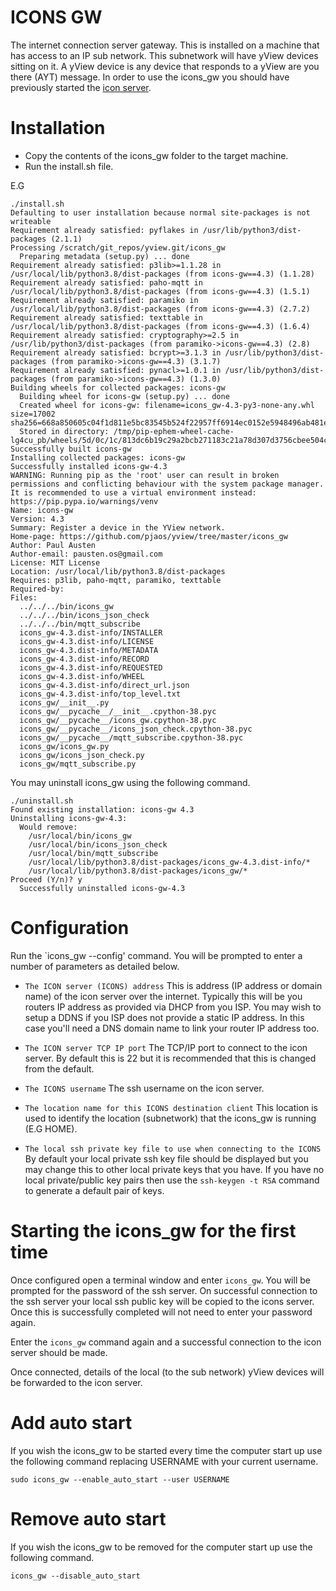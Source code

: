 # ICONS GW
The internet connection server gateway. This is installed on a machine that has access to an IP sub network. This subnetwork will have yView devices sitting on it. A yView device is any device that responds to a yView are you there (AYT) message. In order to use the icons_gw you should have previously started the [icon server](https://github.com/pjaos/icons).

# Installation
- Copy the contents of the icons_gw folder to the target machine.
- Run the install.sh file.

E.G

```
./install.sh
Defaulting to user installation because normal site-packages is not writeable
Requirement already satisfied: pyflakes in /usr/lib/python3/dist-packages (2.1.1)
Processing /scratch/git_repos/yview.git/icons_gw
  Preparing metadata (setup.py) ... done
Requirement already satisfied: p3lib>=1.1.28 in /usr/local/lib/python3.8/dist-packages (from icons-gw==4.3) (1.1.28)
Requirement already satisfied: paho-mqtt in /usr/local/lib/python3.8/dist-packages (from icons-gw==4.3) (1.5.1)
Requirement already satisfied: paramiko in /usr/local/lib/python3.8/dist-packages (from icons-gw==4.3) (2.7.2)
Requirement already satisfied: texttable in /usr/local/lib/python3.8/dist-packages (from icons-gw==4.3) (1.6.4)
Requirement already satisfied: cryptography>=2.5 in /usr/lib/python3/dist-packages (from paramiko->icons-gw==4.3) (2.8)
Requirement already satisfied: bcrypt>=3.1.3 in /usr/lib/python3/dist-packages (from paramiko->icons-gw==4.3) (3.1.7)
Requirement already satisfied: pynacl>=1.0.1 in /usr/lib/python3/dist-packages (from paramiko->icons-gw==4.3) (1.3.0)
Building wheels for collected packages: icons-gw
  Building wheel for icons-gw (setup.py) ... done
  Created wheel for icons-gw: filename=icons_gw-4.3-py3-none-any.whl size=17002 sha256=668a850605c04f1d811e5bc83545b524f22957ff6914ec0152e5948496ab481e
  Stored in directory: /tmp/pip-ephem-wheel-cache-lg4cu_pb/wheels/5d/0c/1c/813dc6b19c29a2bcb271183c21a78d307d3756cbee504ca5e8
Successfully built icons-gw
Installing collected packages: icons-gw
Successfully installed icons-gw-4.3
WARNING: Running pip as the 'root' user can result in broken permissions and conflicting behaviour with the system package manager. It is recommended to use a virtual environment instead: https://pip.pypa.io/warnings/venv
Name: icons-gw
Version: 4.3
Summary: Register a device in the YView network.
Home-page: https://github.com/pjaos/yview/tree/master/icons_gw
Author: Paul Austen
Author-email: pausten.os@gmail.com
License: MIT License
Location: /usr/local/lib/python3.8/dist-packages
Requires: p3lib, paho-mqtt, paramiko, texttable
Required-by:
Files:
  ../../../bin/icons_gw
  ../../../bin/icons_json_check
  ../../../bin/mqtt_subscribe
  icons_gw-4.3.dist-info/INSTALLER
  icons_gw-4.3.dist-info/LICENSE
  icons_gw-4.3.dist-info/METADATA
  icons_gw-4.3.dist-info/RECORD
  icons_gw-4.3.dist-info/REQUESTED
  icons_gw-4.3.dist-info/WHEEL
  icons_gw-4.3.dist-info/direct_url.json
  icons_gw-4.3.dist-info/top_level.txt
  icons_gw/__init__.py
  icons_gw/__pycache__/__init__.cpython-38.pyc
  icons_gw/__pycache__/icons_gw.cpython-38.pyc
  icons_gw/__pycache__/icons_json_check.cpython-38.pyc
  icons_gw/__pycache__/mqtt_subscribe.cpython-38.pyc
  icons_gw/icons_gw.py
  icons_gw/icons_json_check.py
  icons_gw/mqtt_subscribe.py
```

  You may uninstall icons_gw using the following command.

```
./uninstall.sh
Found existing installation: icons-gw 4.3
Uninstalling icons-gw-4.3:
  Would remove:
    /usr/local/bin/icons_gw
    /usr/local/bin/icons_json_check
    /usr/local/bin/mqtt_subscribe
    /usr/local/lib/python3.8/dist-packages/icons_gw-4.3.dist-info/*
    /usr/local/lib/python3.8/dist-packages/icons_gw/*
Proceed (Y/n)? y
  Successfully uninstalled icons-gw-4.3
```

# Configuration
Run the `icons_gw --config' command. You will be prompted to enter a number of parameters as detailed below.

- `The ICON server (ICONS) address`
This is address (IP address or domain name) of the icon server over the internet. Typically this will be you routers IP address as provided via DHCP from you ISP. You may wish to setup a DDNS if you ISP does not provide a static IP address. In this case you'll need a DNS domain name to link your router IP address too.

- `The ICON server TCP IP port`
The TCP/IP port to connect to the icon server. By default this is 22 but it is recommended that this is changed from the default.

- `The ICONS username`
The ssh username on the icon server.

- `The location name for this ICONS destination client`
This location is used to identify the location (subnetwork) that the icons_gw is running (E.G HOME).

- `The local ssh private key file to use when connecting to the ICONS`
By default your local private ssh key file should be displayed but you may change this to other local private keys that you have. If you have no local private/public key pairs then use the `ssh-keygen -t RSA` command to generate a default pair of keys.

# Starting the icons_gw for the first time
Once configured open a terminal window and enter `icons_gw`. You will be prompted for the password of the ssh server. On successful connection to the ssh server your local ssh public key will be copied to the icons server. Once this is successfully completed will not need to enter your password again.

Enter the `icons_gw` command again and a successful connection to the icon server should be made.

Once connected, details of the local (to the sub network) yView devices will be forwarded to the icon server.

# Add auto start
If you wish the icons_gw to be started every time the computer start up use the following command replacing USERNAME with your current username.

 `sudo icons_gw --enable_auto_start --user USERNAME`

# Remove auto start
If you wish the icons_gw to be removed for the computer start up use the following command.

 `icons_gw --disable_auto_start`
